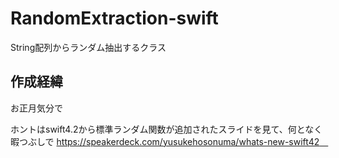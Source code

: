 # RandomExtraction-swift
String配列からランダム抽出するクラス

## 作成経緯
お正月気分で

ホントはswift4.2から標準ランダム関数が追加されたスライドを見て、何となく暇つぶしで
https://speakerdeck.com/yusukehosonuma/whats-new-swift42　
